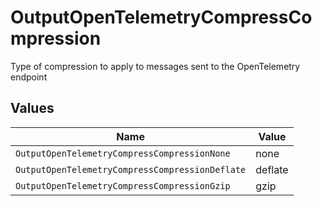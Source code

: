 # OutputOpenTelemetryCompressCompression

Type of compression to apply to messages sent to the OpenTelemetry endpoint


## Values

| Name                                            | Value                                           |
| ----------------------------------------------- | ----------------------------------------------- |
| `OutputOpenTelemetryCompressCompressionNone`    | none                                            |
| `OutputOpenTelemetryCompressCompressionDeflate` | deflate                                         |
| `OutputOpenTelemetryCompressCompressionGzip`    | gzip                                            |